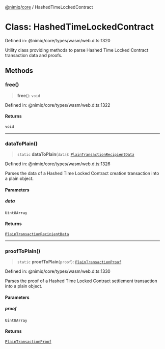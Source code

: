 [@nimiq/core](../globals.md) / HashedTimeLockedContract

# Class: HashedTimeLockedContract

Defined in: @nimiq/core/types/wasm/web.d.ts:1320

Utility class providing methods to parse Hashed Time Locked Contract transaction data and proofs.

## Methods

### free()

> **free**(): `void`

Defined in: @nimiq/core/types/wasm/web.d.ts:1322

#### Returns

`void`

***

### dataToPlain()

> `static` **dataToPlain**(`data`): [`PlainTransactionRecipientData`](../type-aliases/PlainTransactionRecipientData.md)

Defined in: @nimiq/core/types/wasm/web.d.ts:1326

Parses the data of a Hashed Time Locked Contract creation transaction into a plain object.

#### Parameters

##### data

`Uint8Array`

#### Returns

[`PlainTransactionRecipientData`](../type-aliases/PlainTransactionRecipientData.md)

***

### proofToPlain()

> `static` **proofToPlain**(`proof`): [`PlainTransactionProof`](../type-aliases/PlainTransactionProof.md)

Defined in: @nimiq/core/types/wasm/web.d.ts:1330

Parses the proof of a Hashed Time Locked Contract settlement transaction into a plain object.

#### Parameters

##### proof

`Uint8Array`

#### Returns

[`PlainTransactionProof`](../type-aliases/PlainTransactionProof.md)

